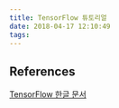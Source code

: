 ```yaml
---
title: TensorFlow 튜토리얼
date: 2018-04-17 12:10:49
tags:
---
```


## References
[TensorFlow 한글 문서](https://tensorflowkorea.gitbooks.io/tensorflow-kr/content/)

